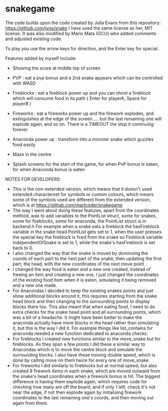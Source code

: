 # snakegame

The code builds upon the code created by Julia Evans from this repository: https://github.com/jvns/snake 
I have used the same license as her, MIT license. It was also modified by Mario Mata (GCU) who added comments and adjusted existing code. 

To play you use the arrow keys for direction, and the Enter key for special. 

Features added by myself include:

- Showing the score at middle top of screen

- PVP : eat a pvp bonus and a 2nd snake appears which can be controlled with WASD 

- Fireblocks : eat a fireblock power up and you can shoot a fireblock which will consume food in its path
  ( Enter for playerA, Space for playerB )

- Fireworks : eat a fireworks power up and the firework explodes, and extinguishes at the edge 
  of the screen..... but the last remaining one will explode again, and so on. There is a TIMEOUT
  the stop it continuing forever. 
  
- Anaconda power up : transform into a monster snake which guzzles food easily

- Maze in the centre

- Splash screens for the start of the game, for when PvP bonus is eaten, for when Anaconda bonus is eaten

NOTES FOR DEVELOPERS:
- This is the non-extended version, which means that it doesn't used extended characterset for symbols or custom colours, which means some of the symbols used are different from the extended version, which is at https://github.com/martcoder/snakegame 
- The way I went about doing these features, apart from the coordinates method, was to add variables to the PointList struct, some for snakes, some for fireblocks, some for anaconda, the PointList struct is in backend.h
For example when a snake eats a fireblock the hasFireblock variable in the snake head PointList gets set to 1, when the user presses the special key the fireblock is fired from the snake so Fireblock variable independentOfSnake is set to 1, while the snake's hasFireblock is set back to 0. 
 - I also changed the way that the snake is moved by dominoing the coords of each part to the next part of the snake, then updating the first part, the head, with the new coordinates of the next move point. 
 - I changed the way food is eaten and a new one created, instead of freeing an item and creating a new one, I just changed the         coordinates of the existing food item when it is eaten, simulating it being removed and a new one made. 
 - For Anacondas I decided to keep the existing snakes points and just show additional blocks around it, this requires starting from the snake head block and then changing to the surrounding points to display blocks there too. This also meant that when eating food, I need to do extra checks for the snake head point and all surrounding points, which was a bit of a headache. It might have been better to make the anaconda actually have more blocks in the head rather than simulating it, but this is the way I did it. For example things like list_contains for anaconda needed a new function dedicated to anaconda checks. 
 - For fireblocks I created new functions similar to the move_snake but for fireblocks. As they span a few points I did these a similar way to Anacondas which is to move the centre block and simulate the surrounding blocks. I also have these moving double speed, which is done by calling move on them twice for every one of move_snake. 
 - For fireworks I did similarly to fireblocks but at normal speed, but also created 8 firework items in each snake, which 
   are moved outward from the snake's head coordinates when a firework bonus is hit. The biggest 
   difference is having them explode again, which requires code for checking how many are off the 
   board, and if only 1 left, check it's not near the edge, if not then explode again by initialising
   firework coordinates to the last remaining one's coords, and then moving out again from there.  

